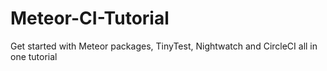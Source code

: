 # Meteor-CI-Tutorial
Get started with Meteor packages, TinyTest, Nightwatch and CircleCI all in one tutorial
